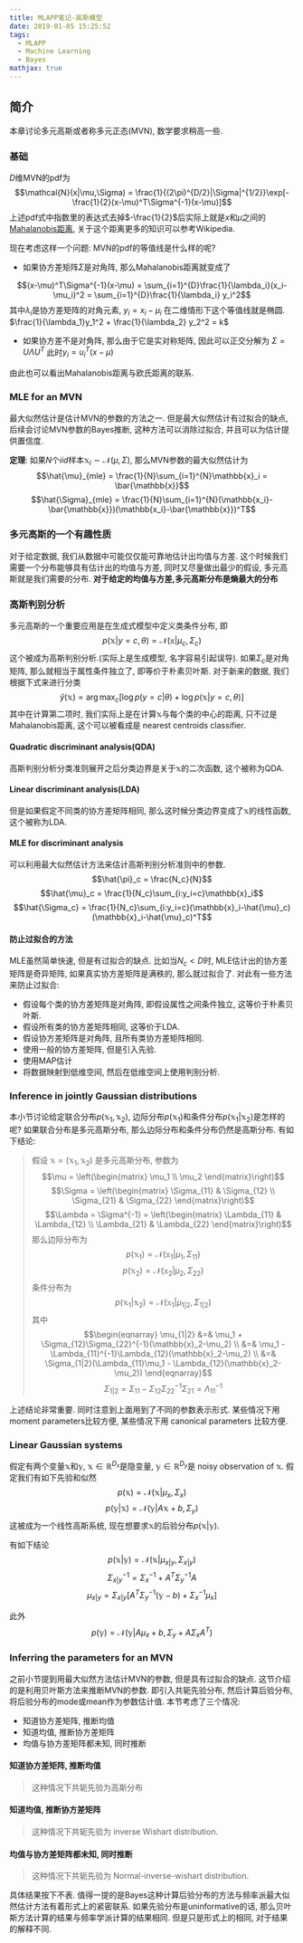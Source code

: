 ```yaml
---
title: MLAPP笔记-高斯模型
date: 2019-01-05 15:25:52
tags:
  - MLAPP
  - Machine Learning
  - Bayes
mathjax: true
---
```


## 简介

本章讨论多元高斯或者称多元正态(MVN), 数学要求稍高一些.

### 基础

$D$维MVN的pdf为$$\mathcal{N}(x|\mu,\Sigma) = \frac{1}{(2\pi)^{D/2}|\Sigma|^{1/2}}\exp[-\frac{1}{2}(x-\mu)^T\Sigma^{-1}(x-\mu)]$$ 上述pdf式中指数里的表达式去掉$-\frac{1}{2}$后实际上就是$x$和$\mu$之间的[Mahalanobis距离](https://en.wikipedia.org/wiki/Mahalanobis_distance), 关于这个距离更多的知识可以参考Wikipedia.

现在考虑这样一个问题: MVN的pdf的等值线是什么样的呢?

- 如果协方差矩阵$\Sigma$是对角阵, 那么Mahalanobis距离就变成了

$$(x-\mu)^T\Sigma^{-1}(x-\mu) = \sum_{i=1}^{D}\frac{1}{\lambda_i}(x_i-\mu_i)^2 = \sum_{i=1}^{D}\frac{1}{\lambda_i} y_i^2$$
其中$\lambda_i$是协方差矩阵的对角元素, $y_i = x_i-\mu_i$
在二维情形下这个等值线就是椭圆. $\frac{1}{\lambda_1}y_1^2 + \frac{1}{\lambda_2} y_2^2 = k$

- 如果协方差不是对角阵, 那么由于它是实对称矩阵, 因此可以正交分解为 $\Sigma = U\Lambda U^T$
 此时$y_i = u_i^T(x-\mu)$

由此也可以看出Mahalanobis距离与欧氏距离的联系.

### MLE for an MVN

最大似然估计是估计MVN的参数的方法之一. 但是最大似然估计有过拟合的缺点,后续会讨论MVN参数的Bayes推断, 这种方法可以消除过拟合, 并且可以为估计提供置信度.

**定理**: 如果$N$个$iid$样本$\mathbb{x}_i\sim\mathcal{N}(\mu,\Sigma)$, 那么MVN参数的最大似然估计为
$$\hat{\mu}_{mle} = \frac{1}{N}\sum_{i=1}^{N}\mathbb{x}_i = \bar{\mathbb{x}}$$
$$\hat{\Sigma}_{mle} = \frac{1}{N}\sum_{i=1}^{N}(\mathbb{x_i}-\bar{\mathbb{x}})(\mathbb{x_i}-\bar{\mathbb{x}})^T$$

### 多元高斯的一个有趣性质

对于给定数据, 我们从数据中可能仅仅能可靠地估计出均值与方差. 这个时候我们需要一个分布能够具有估计出的均值与方差, 同时又尽量做出最少的假设, 多元高斯就是我们需要的分布.
**对于给定的均值与方差,多元高斯分布是熵最大的分布**

### 高斯判别分析

多元高斯的一个重要应用是在生成式模型中定义类条件分布, 即
$$p(\mathbb{x}|y=c,\theta)=\mathcal{N}(\mathbb{x}|\mu_c,\Sigma_c)$$
这个被成为高斯判别分析.(实际上是生成模型, 名字容易引起误导). 如果$\Sigma_c$是对角矩阵, 那么就相当于属性条件独立了, 即等价于朴素贝叶斯.
对于新来的数据, 我们根据下式来进行分类
$$\hat{y}(\mathbb{x}) = \arg\max_c[\log p(y=c|\theta) + \log p(\mathbb{x}|y=c,\theta)] $$
其中在计算第二项时, 我们实际上是在计算$\mathbb{x}$与每个类的中心的距离, 只不过是Mahalanobis距离, 这个可以被看成是 nearest centroids classifier.

#### Quadratic discriminant analysis(QDA)

高斯判别分析分类准则展开之后分类边界是关于$\mathbb{x}$的二次函数, 这个被称为QDA.

#### Linear discriminant analysis(LDA)

但是如果假定不同类的协方差矩阵相同, 那么这时候分类边界变成了$\mathbb{x}$的线性函数, 这个被称为LDA.

#### MLE for discriminant analysis

可以利用最大似然估计方法来估计高斯判别分析准则中的参数.
$$\hat{\pi}_c = \frac{N_c}{N}$$
$$\hat{\mu}_c = \frac{1}{N_c}\sum_{i:y_i=c}\mathbb{x}_i$$
$$\hat{\Sigma_c} = \frac{1}{N_c}\sum_{i:y_i=c}(\mathbb{x}_i-\hat{\mu}_c)(\mathbb{x}_i-\hat{\mu}_c)^T$$

#### 防止过拟合的方法

MLE虽然简单快速, 但是有过拟合的缺点. 比如当$N_c<D$时, MLE估计出的协方差矩阵是奇异矩阵, 如果真实协方差矩阵是满秩的, 那么就过拟合了. 对此有一些方法来防止过拟合:

- 假设每个类的协方差矩阵是对角阵, 即假设属性之间条件独立, 这等价于朴素贝叶斯.
- 假设所有类的协方差矩阵相同, 这等价于LDA.
- 假设协方差矩阵是对角阵, 且所有类协方差矩阵相同.
- 使用一般的协方差矩阵, 但是引入先验.
- 使用MAP估计
- 将数据映射到低维空间, 然后在低维空间上使用判别分析.

### Inference in jointly Gaussian distributions

本小节讨论给定联合分布$p(\mathbb{x}_1,\mathbb{x}_2)$, 边际分布$p(\mathbb{x}_1)$和条件分布$p(\mathbb{x}_1|\mathbb{x}_2)$是怎样的呢? 如果联合分布是多元高斯分布, 那么边际分布和条件分布仍然是高斯分布. 有如下结论:

> 假设 $\mathbb{x}=(\mathbb{x}_1,\mathbb{x}_2)$ 是多元高斯分布, 参数为
$$\mu = \left(\begin{matrix} \mu_1 \\ \mu_2 \end{matrix}\right)$$
$$\Sigma = \left(\begin{matrix} \Sigma_{11} & \Sigma_{12} \\ \Sigma_{21} & \Sigma_{22} \end{matrix}\right)$$
$$\Lambda = \Sigma^{-1} = \left(\begin{matrix} \Lambda_{11} & \Lambda_{12} \\ \Lambda_{21} & \Lambda_{22} \end{matrix}\right)$$
那么边际分布为
$$p(\mathbb{x}_1) = \mathcal{N}(\mathbb{x}_1|\mu_1, \Sigma_{11})$$
$$p(\mathbb{x}_2) = \mathcal{N}(\mathbb{x}_2|\mu_2, \Sigma_{22})$$
条件分布为
$$p(\mathbb{x}_1|\mathbb{x}_2) = \mathcal{N}(\mathbb{x}_1 | \mu_{1|2}, \Sigma_{1|2})$$
其中
$$\begin{eqnarray}
\mu_{1|2} &=& \mu_1 + \Sigma_{12}\Sigma_{22}^{-1}(\mathbb{x}_2-\mu_2) \\
&=& \mu_1 - \Lambda_{11}^{-1}\Lambda_{12}(\mathbb{x}_2-\mu_2) \\
&=& \Sigma_{1|2}(\Lambda_{11}\mu_1 - \Lambda_{12}(\mathbb{x}_2-\mu_2))
\end{eqnarray}$$
$$\Sigma_{1|2} = \Sigma_{11} - \Sigma_{12}\Sigma_{22}^{-1}\Sigma_{21} = \Lambda_{11}^{-1}$$

上述结论非常重要.  同时注意到上面用到了不同的参数表示形式. 某些情况下用 moment parameters比较方便, 某些情况下用 canonical parameters 比较方便.

### Linear Gaussian systems

假定有两个变量$\mathbb{x}$和$\mathbb{y}$, $\mathbb{x}\in \mathbb{R}^{D_x}$是隐变量, $\mathbb{y}\in \mathbb{R}^{D_y}$是 noisy observation of $\mathbb{x}$. 假定我们有如下先验和似然
$$p(\mathbb{x}) = \mathcal{N}(\mathbb{x}|\mu_x, \Sigma_x)$$
$$p(\mathbb{y}|\mathbb{x}) = \mathcal{N}(\mathbb{y}|A\mathbb{x} + b, \Sigma_y)$$
这被成为一个线性高斯系统, 现在想要求$\mathbb{x}$的后验分布$p(\mathbb{x}|\mathbb
  {y})$.

有如下结论
$$p(\mathbb{x}|\mathbb{y}) = \mathcal{N}(\mathbb{x}|\mu_{x|y}, \Sigma_{x|y})$$
$$\Sigma_{x|y}^{-1} = \Sigma_{x}^{-1} + A^T\Sigma_{y}^{-1}A$$
$$\mu_{x|y} = \Sigma_{x|y}[A^T\Sigma_{y}^{-1}(\mathbb{y} - b) + \Sigma_{x}^{-1}\mu_{x}]$$

此外
$$p(\mathbb{y}) = \mathcal{N}(\mathbb{y}|A\mu_x + b, \Sigma_y+A\Sigma_xA^T)$$

### Inferring the parameters for an MVN

之前小节提到用最大似然方法估计MVN的参数, 但是具有过拟合的缺点. 这节介绍的是利用贝叶斯方法来推断MVN的参数. 即引入共轭先验分布, 然后计算后验分布, 将后验分布的mode或mean作为参数估计值. 本节考虑了三个情况:

- 知道协方差矩阵, 推断均值
- 知道均值, 推断协方差矩阵
- 均值与协方差矩阵都未知, 同时推断

#### 知道协方差矩阵, 推断均值

> 这种情况下共轭先验为高斯分布

#### 知道均值, 推断协方差矩阵

> 这种情况下共轭先验为 inverse Wishart distribution.

#### 均值与协方差矩阵都未知, 同时推断

> 这种情况下共轭先验为 Normal-inverse-wishart distribution.

具体结果按下不表.
值得一提的是Bayes这种计算后验分布的方法与频率派最大似然估计方法有着形式上的紧密联系. 如果先验分布是uninformative的话, 那么贝叶斯方法计算的结果与频率学派计算的结果相同. 但是只是形式上的相同, 对于结果的解释不同.
